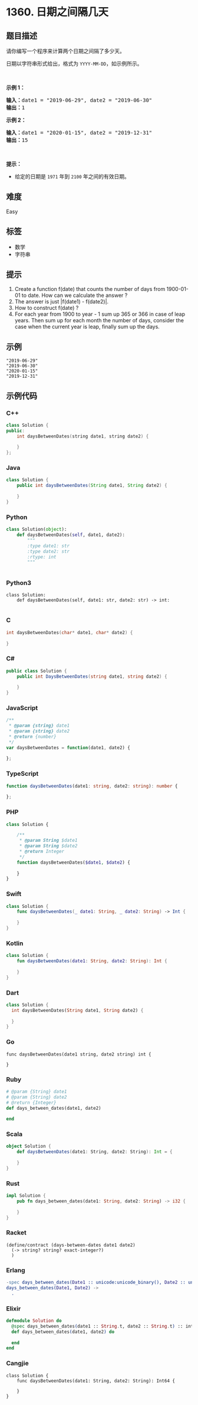# 1360. 日期之间隔几天

## 题目描述

<p>请你编写一个程序来计算两个日期之间隔了多少天。</p>

<p>日期以字符串形式给出，格式为&nbsp;<code>YYYY-MM-DD</code>，如示例所示。</p>

<p>&nbsp;</p>

<p><strong>示例 1：</strong></p>

<pre><strong>输入：</strong>date1 = &quot;2019-06-29&quot;, date2 = &quot;2019-06-30&quot;
<strong>输出：</strong>1
</pre>

<p><strong>示例 2：</strong></p>

<pre><strong>输入：</strong>date1 = &quot;2020-01-15&quot;, date2 = &quot;2019-12-31&quot;
<strong>输出：</strong>15
</pre>

<p>&nbsp;</p>

<p><strong>提示：</strong></p>

<ul>
	<li>给定的日期是&nbsp;<code>1971</code>&nbsp;年到 <code>2100</code>&nbsp;年之间的有效日期。</li>
</ul>


## 难度

Easy

## 标签

- 数学
- 字符串

## 提示

1. Create a function f(date) that counts the number of days from 1900-01-01 to date. How can we calculate the answer ?
2. The answer is just |f(date1) - f(date2)|.
3. How to construct f(date) ?
4. For each year from 1900 to year - 1 sum up 365 or 366 in case of leap years. Then sum up for each month the number of days, consider the case when the current year is leap, finally sum up the days.

## 示例

```
"2019-06-29"
"2019-06-30"
"2020-01-15"
"2019-12-31"
```

## 示例代码

### C++

```cpp
class Solution {
public:
    int daysBetweenDates(string date1, string date2) {
        
    }
};
```

### Java

```java
class Solution {
    public int daysBetweenDates(String date1, String date2) {
        
    }
}
```

### Python

```python
class Solution(object):
    def daysBetweenDates(self, date1, date2):
        """
        :type date1: str
        :type date2: str
        :rtype: int
        """
        
```

### Python3

```python3
class Solution:
    def daysBetweenDates(self, date1: str, date2: str) -> int:
        
```

### C

```c
int daysBetweenDates(char* date1, char* date2) {
    
}
```

### C#

```csharp
public class Solution {
    public int DaysBetweenDates(string date1, string date2) {
        
    }
}
```

### JavaScript

```javascript
/**
 * @param {string} date1
 * @param {string} date2
 * @return {number}
 */
var daysBetweenDates = function(date1, date2) {
    
};
```

### TypeScript

```typescript
function daysBetweenDates(date1: string, date2: string): number {
    
};
```

### PHP

```php
class Solution {

    /**
     * @param String $date1
     * @param String $date2
     * @return Integer
     */
    function daysBetweenDates($date1, $date2) {
        
    }
}
```

### Swift

```swift
class Solution {
    func daysBetweenDates(_ date1: String, _ date2: String) -> Int {
        
    }
}
```

### Kotlin

```kotlin
class Solution {
    fun daysBetweenDates(date1: String, date2: String): Int {
        
    }
}
```

### Dart

```dart
class Solution {
  int daysBetweenDates(String date1, String date2) {
    
  }
}
```

### Go

```golang
func daysBetweenDates(date1 string, date2 string) int {
    
}
```

### Ruby

```ruby
# @param {String} date1
# @param {String} date2
# @return {Integer}
def days_between_dates(date1, date2)
    
end
```

### Scala

```scala
object Solution {
    def daysBetweenDates(date1: String, date2: String): Int = {
        
    }
}
```

### Rust

```rust
impl Solution {
    pub fn days_between_dates(date1: String, date2: String) -> i32 {
        
    }
}
```

### Racket

```racket
(define/contract (days-between-dates date1 date2)
  (-> string? string? exact-integer?)
  )
```

### Erlang

```erlang
-spec days_between_dates(Date1 :: unicode:unicode_binary(), Date2 :: unicode:unicode_binary()) -> integer().
days_between_dates(Date1, Date2) ->
  .
```

### Elixir

```elixir
defmodule Solution do
  @spec days_between_dates(date1 :: String.t, date2 :: String.t) :: integer
  def days_between_dates(date1, date2) do
    
  end
end
```

### Cangjie

```cangjie
class Solution {
    func daysBetweenDates(date1: String, date2: String): Int64 {

    }
}
```

